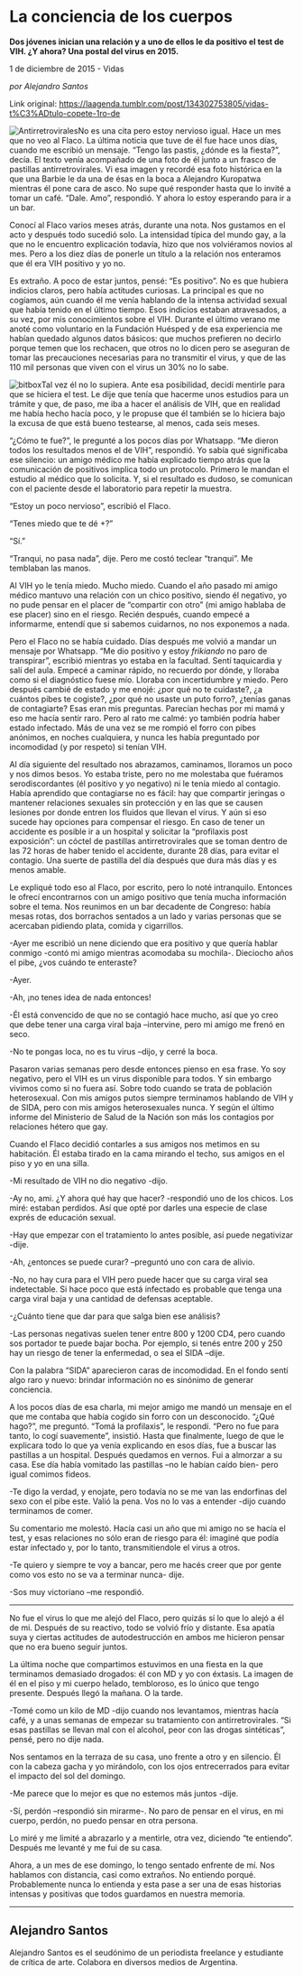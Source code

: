 # La conciencia de los cuerpos

**Dos jóvenes inician una relación y a uno de ellos le da positivo el test de VIH. ¿Y ahora? Una postal del virus en 2015.**

1 de diciembre de 2015 - Vidas

_por Alejandro Santos_

Link original: https://laagenda.tumblr.com/post/134302753805/vidas-t%C3%ADtulo-copete-1ro-de

![Antirretrovirales](https://64.media.tumblr.com/d8f2a0e708f9a0a444ec2569652ae8af/tumblr_inline_pjzp26GL0D1t6q87u_500.jpg)No es una cita pero estoy nervioso igual. Hace un mes que no veo al Flaco. La última noticia que tuve de él fue hace unos días, cuando me escribió un mensaje. “Tengo las pastis, ¿dónde es la fiesta?”, decía. El texto venía acompañado de una foto de él junto a un frasco de pastillas antirretrovirales. Vi esa imagen y recordé esa foto histórica en la que una Barbie le da una de ésas en la boca a Alejandro Kuropatwa mientras él pone cara de asco. No supe qué responder hasta que lo invité a tomar un café. “Dale. Amo”, respondió. Y ahora lo estoy esperando para ir a un bar.

Conocí al Flaco varios meses atrás, durante una nota. Nos gustamos en el acto y después todo sucedió solo. La intensidad típica del mundo gay, a la que no le encuentro explicación todavía, hizo que nos volviéramos novios al mes. Pero a los diez días de ponerle un título a la relación nos enteramos que él era VIH positivo y yo no.

Es extraño. A poco de estar juntos, pensé: “Es positivo”. No es que hubiera indicios claros, pero había actitudes curiosas. La principal es que no cogíamos, aún cuando él me venía hablando de la intensa actividad sexual que había tenido en el último tiempo. Esos indicios estaban atravesados, a su vez, por mis conocimientos sobre el VIH. Durante el último verano me anoté como voluntario en la Fundación Huésped y de esa experiencia me habían quedado algunos datos básicos: que muchos prefieren no decirlo porque temen que los rechacen, que otros no lo dicen pero se aseguran de tomar las precauciones necesarias para no transmitir el virus, y que de las 110 mil personas que viven con el virus un 30% no lo sabe.

![bitbox](https://64.media.tumblr.com/d8f2a0e708f9a0a444ec2569652ae8af/tumblr_inline_pjzp26GL0D1t6q87u_250.jpg)Tal vez él no lo supiera. Ante esa posibilidad, decidí mentirle para que se hiciera el test. Le dije que tenía que hacerme unos estudios para un trámite y que, de paso, me iba a hacer el análisis de VIH, que en realidad me había hecho hacía poco, y le propuse que él también se lo hiciera bajo la excusa de que está bueno testearse, al menos, cada seis meses.

“¿Cómo te fue?”, le pregunté a los pocos días por Whatsapp. “Me dieron todos los resultados menos el de VIH”, respondió. Yo sabía qué significaba ese silencio: un amigo médico me había explicado tiempo atrás que la comunicación de positivos implica todo un protocolo. Primero le mandan el estudio al médico que lo solicita. Y, si el resultado es dudoso, se comunican con el paciente desde el laboratorio para repetir la muestra.

“Estoy un poco nervioso”, escribió el Flaco.   

“Tenes miedo que te dé +?”  

“Sí.”  

“Tranqui, no pasa nada”, dije. Pero me costó teclear “tranqui”. Me temblaban las manos.

Al VIH yo le tenía miedo. Mucho miedo. Cuando el año pasado mi amigo médico mantuvo una relación con un chico positivo, siendo él negativo, yo no pude pensar en el placer de “compartir con otro” (mi amigo hablaba de ese placer) sino en el riesgo. Recién después, cuando empecé a informarme, entendí que si sabemos cuidarnos, no nos exponemos a nada.

Pero el Flaco no se había cuidado. Días después me volvió a mandar un mensaje por Whatsapp. “Me dio positivo y estoy *frikiando* no paro de transpirar”, escribió mientras yo estaba en la facultad. Sentí taquicardia y salí del aula. Empecé a caminar rápido, no recuerdo por dónde, y lloraba como si el diagnóstico fuese mío. Lloraba con incertidumbre y miedo. Pero después cambié de estado y me enojé: ¿por qué no te cuidaste?, ¿a cuántos pibes te cogiste?, ¿por qué no usaste un puto forro?, ¿tenías ganas de contagiarte? Esas eran mis preguntas. Parecían hechas por mi mamá y eso me hacía sentir raro. Pero al rato me calmé: yo también podría haber estado infectado. Más de una vez se me rompió el forro con pibes anónimos, en noches cualquiera, y nunca les había preguntado por incomodidad (y por respeto) si tenían VIH. 

Al día siguiente del resultado nos abrazamos, caminamos, lloramos un poco y nos dimos besos. Yo estaba triste, pero no me molestaba que fuéramos serodiscordantes (él positivo y yo negativo) ni le tenía miedo al contagio. Había aprendido que contagiarse no es fácil: hay que compartir jeringas o mantener relaciones sexuales sin protección y en las que se causen lesiones por donde entren los fluidos que llevan el virus. Y aún si eso sucede hay opciones para compensar el riesgo. En caso de tener un accidente es posible ir a un hospital y solicitar la “profilaxis post exposición”: un cóctel de pastillas antirretrovirales que se toman dentro de las 72 horas de haber tenido el accidente, durante 28 días, para evitar el contagio. Una suerte de pastilla del día después que dura más días y es menos amable. 

Le expliqué todo eso al Flaco, por escrito, pero lo noté intranquilo. Entonces le ofrecí encontrarnos con un amigo positivo que tenía mucha información sobre el tema. Nos reunimos en un bar decadente de Congreso: había mesas rotas, dos borrachos sentados a un lado y varias personas que se acercaban pidiendo plata, comida y cigarrillos. 

-Ayer me escribió un nene diciendo que era positivo y que quería hablar conmigo -contó mi amigo mientras acomodaba su mochila-. Dieciocho años el pibe, ¿vos cuándo te enteraste?  

-Ayer.  

-Ah, ¡no tenes idea de nada entonces!   

-Él está convencido de que no se contagió hace mucho, así que yo creo que debe tener una carga viral baja –intervine, pero mi amigo me frenó en seco.  

-No te pongas loca, no es tu virus –dijo, y cerré la boca.

Pasaron varias semanas pero desde entonces pienso en esa frase. Yo soy negativo, pero el VIH es un virus disponible para todos. Y sin embargo vivimos como si no fuera así. Sobre todo cuando se trata de población heterosexual. Con mis amigos putos siempre terminamos hablando de VIH y de SIDA, pero con mis amigos heterosexuales nunca. Y según el último informe del Ministerio de Salud de la Nación son más los contagios por relaciones hétero que gay.

Cuando el Flaco decidió contarles a sus amigos nos metimos en su habitación. Él estaba tirado en la cama mirando el techo, sus amigos en el piso y yo en una silla.

-Mi resultado de VIH no dio negativo -dijo.  

-Ay no, ami. ¿Y ahora qué hay que hacer? -respondió uno de los chicos. Los miré: estaban perdidos. Así que opté por darles una especie de clase exprés de educación sexual.   

-Hay que empezar con el tratamiento lo antes posible, así puede negativizar -dije.  

-Ah, ¿entonces se puede curar? –preguntó uno con cara de alivio.  

-No, no hay cura para el VIH pero puede hacer que su carga viral sea indetectable. Si hace poco que está infectado es probable que tenga una carga viral baja y una cantidad de defensas aceptable.  

-¿Cuánto tiene que dar para que salga bien ese análisis?  

-Las personas negativas suelen tener entre 800 y 1200 CD4, pero cuando sos portador te puede bajar bocha. Por ejemplo, si tenés entre 200 y 250 hay un riesgo de tener la enfermedad, o sea el SIDA –dije. 

Con la palabra “SIDA” aparecieron caras de incomodidad. En el fondo sentí algo raro y nuevo: brindar información no es sinónimo de generar conciencia.

A los pocos días de esa charla, mi mejor amigo me mandó un mensaje en el que me contaba que había cogido sin forro con un desconocido. “¿Qué hago?”, me preguntó. “Tomá la profilaxis”, le respondí. “Pero no fue para tanto, lo cogí suavemente”, insistió. Hasta que finalmente, luego de que le explicara todo lo que ya venía explicando en esos días, fue a buscar las pastillas a un hospital. Después quedamos en vernos. Fui a almorzar a su casa. Ese día había vomitado las pastillas –no le habían caído bien- pero igual comimos fideos.

-Te digo la verdad, y enojate, pero todavía no se me van las endorfinas del sexo con el pibe este. Valió la pena. Vos no lo vas a entender -dijo cuando terminamos de comer.

Su comentario me molestó. Hacía casi un año que mi amigo no se hacía el test, y esas relaciones no sólo eran de riesgo para él: imaginé que podía estar infectado y, por lo tanto, transmitiendole el virus a otros.

-Te quiero y siempre te voy a bancar, pero me hacés creer que por gente como vos esto no se va a terminar nunca- dije.  

-Sos muy victoriano –me respondió.



---

No fue el virus lo que me alejó del Flaco, pero quizás sí lo que lo alejó a él de mi. Después de su reactivo, todo se volvió frío y distante. Esa apatía suya y ciertas actitudes de autodestrucción en ambos me hicieron pensar que no era bueno seguir juntos. 

La última noche que compartimos estuvimos en una fiesta en la que terminamos demasiado drogados: él con MD y yo con éxtasis. La imagen de él en el piso y mi cuerpo helado, tembloroso, es lo único que tengo presente. Después llegó la mañana. O la tarde. 

-Tomé como un kilo de MD -dijo cuando nos levantamos, mientras hacía café, y a unas semanas de empezar su tratamiento con antirretrovirales. “Si esas pastillas se llevan mal con el alcohol, peor con las drogas sintéticas”, pensé, pero no dije nada.

Nos sentamos en la terraza de su casa, uno frente a otro y en silencio. Él con la cabeza gacha y yo mirándolo, con los ojos entrecerrados para evitar el impacto del sol del domingo.

-Me parece que lo mejor es que no estemos más juntos -dije.  

-Sí, perdón –respondió sin mirarme-. No paro de pensar en el virus, en mi cuerpo, perdón, no puedo pensar en otra persona. 

Lo miré y me limité a abrazarlo y a mentirle, otra vez, diciendo “te entiendo”. Después me levanté y me fui de su casa.

Ahora, a un mes de ese domingo, lo tengo sentado enfrente de mí. Nos hablamos con distancia, casi como extraños. No entiendo porqué. Probablemente nunca lo entienda y esta pase a ser una de esas historias intensas y positivas que todos guardamos en nuestra memoria.

  




---

 Alejandro Santos
-----------------

 Alejandro Santos es el seudónimo de un periodista freelance y estudiante de crítica de arte. Colabora en diversos medios de Argentina. 

